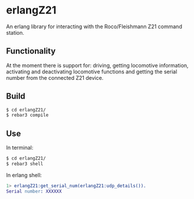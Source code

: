 # erlangZ21
An erlang library for interacting with the Roco/Fleishmann Z21 command station.

## Functionality
At the moment there is support for: driving, getting locomotive information, activating and deactivating locomotive functions and getting the serial number from the connected Z21 device.

## Build
```bash
$ cd erlangZ21/
$ rebar3 compile
```
## Use
In terminal:
```bash
$ cd erlangZ21/
$ rebar3 shell
```
In erlang shell:
```erlang
1> erlangZ21:get_serial_num(erlangZ21:udp_details()).
Serial number: XXXXXX
```
